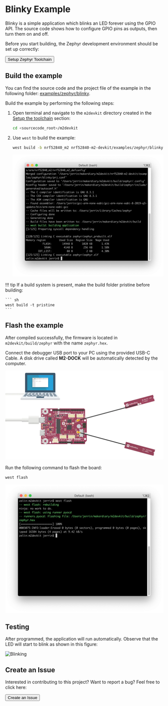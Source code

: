 # Blinky Example

Blinky is a simple application which blinks an LED forever using the GPIO API. The source code shows how to configure GPIO pins as outputs, then turn them on and off.

Before you start building, the Zephyr development environment should be set up correctly:

<a href="../../setup"><button data-md-color-primary="red-bud" style="width:auto;">Setup Zephyr Toolchain</button></a>

## Build the example

You can find the source code and the project file of the example in the following folder: [examples/zephyr/blinky](https://github.com/makerdiary/nrf52840-m2-devkit/tree/master/examples/zephyr/blinky).

Build the example by performing the following steps:

1. Open terminal and navigate to the `m2devkit` directory created in the [Setup the toolchain](../setup.md) section:

	``` sh
	cd <sourcecode_root>/m2devkit
	```

2. Use `west` to build the example:

	``` sh
	west build -b nrf52840_m2 nrf52840-m2-devkit/examples/zephyr/blinky
	```
	
	![](assets/images/building-blinky.webp)

!!! tip
	If a build system is present, make the build folder pristine before building:

	``` sh
	west build -t pristine
	```

## Flash the example

After compiled successfully, the firmware is located in `m2devkit/build/zephyr` with the name `zephyr.hex`.

Connect the debugger USB port to your PC using the provided USB-C Cable. A disk drive called **M2-DOCK** will be automatically detected by the computer.

![](../../assets/images/programming-firmware.webp)

Run the following command to flash the board:

``` sh
west flash
```

![](assets/images/flashing-blinky.webp)

## Testing

After programmed, the application will run automatically. Observe that the LED will start to blink as shown in this figure:

![Blinking]()

## Create an Issue

Interested in contributing to this project? Want to report a bug? Feel free to click here:

<a href="https://github.com/makerdiary/nrf52840-m2-devkit/issues/new?title=Zephyr:%20Hello%20World:%20%3Ctitle%3E"><button data-md-color-primary="red-bud"><i class="fa fa-github"></i> Create an Issue</button></a>
